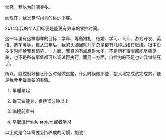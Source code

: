 曾经，我以为时间很多。

而现在，我发觉时间真的远远不够。

2014年我的个人目标便是能更有效率的掌控时间。

这一年里有这样那样的目标：学车、筹备婚礼、结婚、学习、设计、游戏开发、英语、选车等等。自从过年后，我的头脑里就几乎总是都有几种思绪在缠绕，根本没多少时间给我想清楚。一方面，我真的有点想得太多，不是所有事情都能尽善尽美，也不是所有事情都可以调试再执行。而另一方面，自控力的不足也让我纠结死了。

所以，能控制好自己什么时候做这些，什么时候做那些，投入地完成该完成的，便是我今年最重要的事情。

1. 早睡早起

2. 每天做健身，保持15分钟以上

3. 临睡前看书

4. 早起进行side project或者学习

以上就是今年需要坚持养成的习惯，加油！

